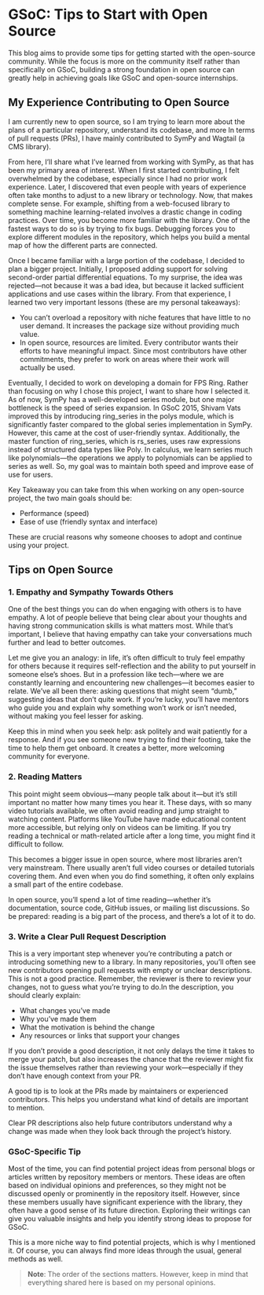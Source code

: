 # GSoC: Tips to Start with Open Source

This blog aims to provide some tips for getting started with the open-source community. While the focus is more on the community itself rather than specifically on GSoC, building a strong foundation in open source can greatly help in achieving goals like GSoC and open-source internships.

## My Experience Contributing to Open Source

I am currently new to open source, so I am trying to learn more about the plans of a particular repository, understand its codebase, and more In terms of pull requests (PRs), I have mainly contributed to SymPy and Wagtail (a CMS library).

From here, I’ll share what I’ve learned from working with SymPy, as that has been my primary area of interest. When I first started contributing, I felt overwhelmed by the codebase, especially since I had no prior work experience. Later, I discovered that even people with years of experience often take months to adjust to a new library or technology. Now, that makes complete sense. For example, shifting from a web-focused library to something machine learning-related involves a drastic change in coding practices. Over time, you become more familiar with the library. One of the fastest ways to do so is by trying to fix bugs. Debugging forces you to explore different modules in the repository, which helps you build a mental map of how the different parts are connected.

Once I became familiar with a large portion of the codebase, I decided to plan a bigger project. Initially, I proposed adding support for solving second-order partial differential equations. To my surprise, the idea was rejected—not because it was a bad idea, but because it lacked sufficient applications and use cases within the library. From that experience, I learned two very important lessons (these are my personal takeaways):
- You can’t overload a repository with niche features that have little to no user demand. It increases the package size without providing much value.
- In open source, resources are limited. Every contributor wants their efforts to have meaningful impact. Since most contributors have other commitments, they prefer to work on areas where their work will actually be used.

Eventually, I decided to work on developing a domain for FPS Ring. Rather than focusing on why I chose this project, I want to share how I selected it. As of now, SymPy has a well-developed series module, but one major bottleneck is the speed of series expansion. In GSoC 2015, Shivam Vats improved this by introducing ring_series in the polys module, which is significantly faster compared to the global series implementation in SymPy. However, this came at the cost of user-friendly syntax. Additionally, the master function of ring_series, which is rs_series, uses raw expressions instead of structured data types like Poly. In calculus, we learn series much like polynomials—the operations we apply to polynomials can be applied to series as well. So, my goal was to maintain both speed and improve ease of use for users.

Key Takeaway you can take from this when working on any open-source project, the two main goals should be:
- Performance (speed)
- Ease of use (friendly syntax and interface)

These are crucial reasons why someone chooses to adopt and continue using your project.

## Tips on Open Source

### 1. Empathy and Sympathy Towards Others

One of the best things you can do when engaging with others is to have empathy. A lot of people believe that being clear about your thoughts and having strong communication skills is what matters most. While that’s important, I believe that having empathy can take your conversations much further and lead to better outcomes.

Let me give you an analogy: in life, it’s often difficult to truly feel empathy for others because it requires self-reflection and the ability to put yourself in someone else’s shoes. But in a profession like tech—where we are constantly learning and encountering new challenges—it becomes easier to relate. We’ve all been there: asking questions that might seem “dumb,” suggesting ideas that don’t quite work. If you’re lucky, you’ll have mentors who guide you and explain why something won’t work or isn’t needed, without making you feel lesser for asking.

Keep this in mind when you seek help: ask politely and wait patiently for a response. And if you see someone new trying to find their footing, take the time to help them get onboard. It creates a better, more welcoming community for everyone.

### 2. Reading Matters

This point might seem obvious—many people talk about it—but it’s still important no matter how many times you hear it. These days, with so many video tutorials available, we often avoid reading and jump straight to watching content. Platforms like YouTube have made educational content more accessible, but relying only on videos can be limiting. If you try reading a technical or math-related article after a long time, you might find it difficult to follow.

This becomes a bigger issue in open source, where most libraries aren’t very mainstream. There usually aren’t full video courses or detailed tutorials covering them. And even when you do find something, it often only explains a small part of the entire codebase.

In open source, you’ll spend a lot of time reading—whether it’s documentation, source code, GitHub issues, or mailing list discussions. So be prepared: reading is a big part of the process, and there’s a lot of it to do.

### 3. Write a Clear Pull Request Description

This is a very important step whenever you’re contributing a patch or introducing something new to a library. In many repositories, you’ll often see new contributors opening pull requests with empty or unclear descriptions. This is not a good practice. Remember, the reviewer is there to review your changes, not to guess what you’re trying to do.In the description, you should clearly explain:
- What changes you’ve made
- Why you’ve made them
- What the motivation is behind the change
- Any resources or links that support your changes

If you don’t provide a good description, it not only delays the time it takes to merge your patch, but also increases the chance that the reviewer might fix the issue themselves rather than reviewing your work—especially if they don’t have enough context from your PR.

A good tip is to look at the PRs made by maintainers or experienced contributors. This helps you understand what kind of details are important to mention.

Clear PR descriptions also help future contributors understand why a change was made when they look back through the project’s history.


### GSoC-Specific Tip

Most of the time, you can find potential project ideas from personal blogs or articles written by repository members or mentors. These ideas are often based on individual opinions and preferences, so they might not be discussed openly or prominently in the repository itself. However, since these members usually have significant experience with the library, they often have a good sense of its future direction. Exploring their writings can give you valuable insights and help you identify strong ideas to propose for GSoC.

This is a more niche way to find potential projects, which is why I mentioned it. Of course, you can always find more ideas through the usual, general methods as well.

> **Note**: The order of the sections matters. However, keep in mind that everything shared here is based on my personal opinions.